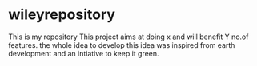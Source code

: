 # wileyrepository
This is my repository 
This project aims at doing x and will benefit Y no.of features.
the whole idea to develop this idea was inspired from earth development and an intiative to keep it green.
